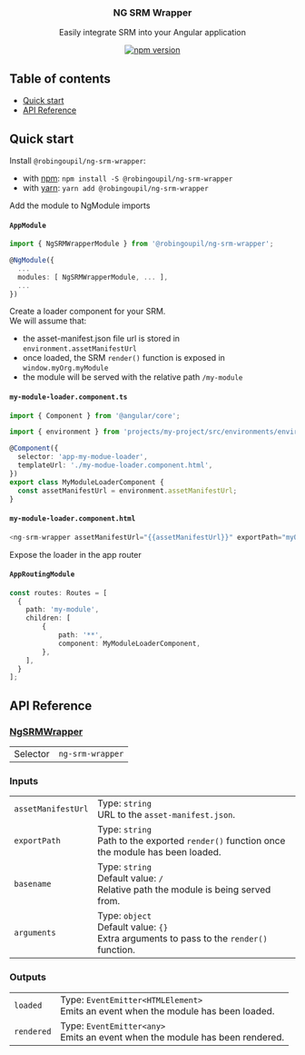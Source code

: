 <h3 align="center">NG SRM Wrapper</h3>

<p align="center">
  Easily integrate SRM into your Angular application
</p>

<p align="center">
  <a href="https://badge.fury.io/js/%40robingoupil%2Fng-srm-wrapper"><img src="https://badge.fury.io/js/%40robingoupil%2Fng-srm-wrapper.svg" alt="npm version" ></a>
</p>

## Table of contents

- [Quick start](#quick-start)
- [API Reference](#api-reference)

## Quick start

Install `@robingoupil/ng-srm-wrapper`:

- with [npm](https://www.npmjs.com/): `npm install -S @robingoupil/ng-srm-wrapper`
- with [yarn](https://yarnpkg.com/): `yarn add @robingoupil/ng-srm-wrapper`

Add the module to NgModule imports

#### **`AppModule`**
```ts
import { NgSRMWrapperModule } from '@robingoupil/ng-srm-wrapper';

@NgModule({
  ...
  modules: [ NgSRMWrapperModule, ... ],
  ...
})
```

Create a loader component for your SRM.  
We will assume that:
* the asset-manifest.json file url is stored in `environment.assetManifestUrl`  
* once loaded, the SRM `render()` function is exposed in `window.myOrg.myModule`
* the module will be served with the relative path `/my-module`


#### **`my-module-loader.component.ts`**
```ts
import { Component } from '@angular/core';

import { environment } from 'projects/my-project/src/environments/environment';

@Component({
  selector: 'app-my-modue-loader',
  templateUrl: './my-modue-loader.component.html',
})
export class MyModuleLoaderComponent {
  const assetManifestUrl = environment.assetManifestUrl;
}
```

#### **`my-module-loader.component.html`**
```ts
<ng-srm-wrapper assetManifestUrl="{{assetManifestUrl}}" exportPath="myOrg.myModule" basename="/my-module"></ng-srm-wrapper>
```

Expose the loader in the app router

#### **`AppRoutingModule`**
```ts
const routes: Routes = [
  {
    path: 'my-module',
    children: [
        {
            path: '**',
            component: MyModuleLoaderComponent,
        },
    ],
  }
];
```

## API Reference

### [NgSRMWrapper](https://github.com/rgoupil/ng-srm-wrapper/blob/master/src/lib/ng-srm-wrapper.component.ts)

|||
|-|-|
| Selector | `ng-srm-wrapper` |

### Inputs
|||
|-|-|
| `assetManifestUrl` | Type: `string` <br /> URL to the `asset-manifest.json`. |
| `exportPath` | Type: `string` <br /> Path to the exported `render()` function once the module has been loaded. |
| `basename` | Type: `string` <br /> Default value: `/` <br /> Relative path the module is being served from. |
| `arguments` | Type: `object` <br /> Default value: `{}` <br /> Extra arguments to pass to the `render()` function. |

### Outputs
|||
|-|-|
| `loaded` | Type: `EventEmitter<HTMLElement>` <br /> Emits an event when the module has been loaded. |
| `rendered` | Type: `EventEmitter<any>` <br /> Emits an event when the module has been rendered. |
